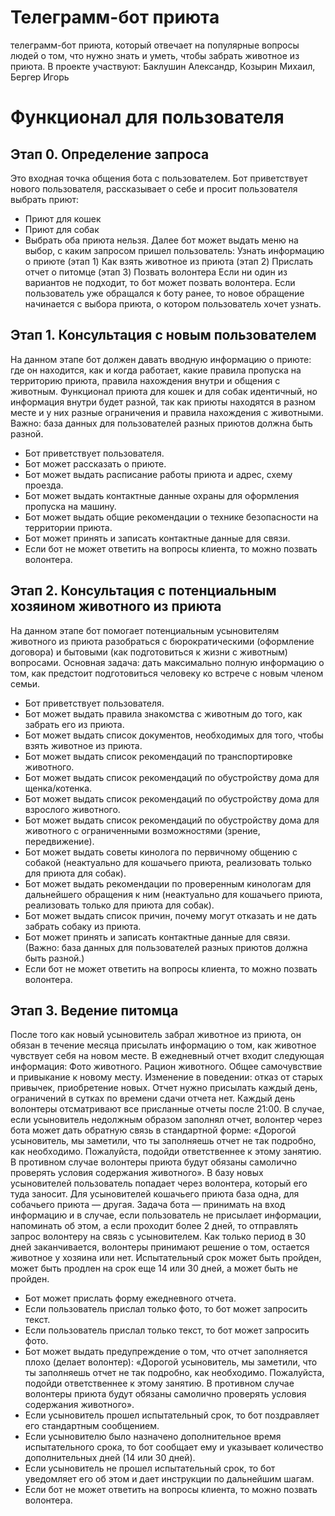# Телеграмм-бот приюта
телеграмм-бот приюта, который отвечает на популярные вопросы людей о том, что нужно знать и уметь, чтобы забрать животное из приюта. В проекте участвуют: Баклушин Александр, Козырин Михаил, Бергер Игорь
# Функционал для пользователя
## Этап 0. Определение запроса 
Это входная точка общения бота с пользователем. 
Бот приветствует нового пользователя, рассказывает о себе и просит пользователя выбрать приют: 
- Приют для кошек
- Приют для собак
- Выбрать оба приюта нельзя.
Далее бот может выдать меню на выбор, с каким запросом пришел пользователь:
Узнать информацию о приюте (этап 1)
Как взять животное из приюта (этап 2)
Прислать отчет о питомце (этап 3) 
Позвать волонтера 
Если ни один из вариантов не подходит, то бот может позвать волонтера. 
Если пользователь уже обращался к боту ранее, то новое обращение начинается с выбора приюта, о котором пользователь хочет узнать. 
## Этап 1. Консультация с новым пользователем 
На данном этапе бот должен давать вводную информацию о приюте: где он находится, как и когда работает, какие правила пропуска на территорию приюта, правила нахождения внутри и общения с животным. Функционал приюта для кошек и для собак идентичный, но информация внутри будет разной, так как приюты находятся в разном месте и у них разные ограничения и правила нахождения с животными. 
Важно: база данных для пользователей разных приютов должна быть разной. 
- Бот приветствует пользователя. 
- Бот может рассказать о приюте. 
- Бот может выдать расписание работы приюта и адрес, схему проезда.
- Бот может выдать контактные данные охраны для оформления пропуска на машину.
- Бот может выдать общие рекомендации о технике безопасности на территории приюта. 
- Бот может принять и записать контактные данные для связи.
- Если бот не может ответить на вопросы клиента, то можно позвать волонтера. 
## Этап 2. Консультация с потенциальным хозяином животного из приюта 
На данном этапе бот помогает потенциальным усыновителям животного из приюта разобраться с бюрократическими (оформление договора) и бытовыми (как подготовиться к жизни с животным) вопросами. 
Основная задача: дать максимально полную информацию о том, как предстоит подготовиться человеку ко встрече с новым членом семьи. 
- Бот приветствует пользователя. 
- Бот может выдать правила знакомства с животным до того, как забрать его из приюта.
- Бот может выдать список документов, необходимых для того, чтобы взять животное из приюта.
- Бот может  выдать список рекомендаций по транспортировке животного.
- Бот может  выдать список рекомендаций по обустройству дома для щенка/котенка.
- Бот может  выдать список рекомендаций по обустройству дома для взрослого животного. 
- Бот может  выдать список рекомендаций по обустройству дома для животного с ограниченными возможностями (зрение, передвижение). 
- Бот может выдать советы кинолога по первичному общению с собакой (неактуально для кошачьего приюта, реализовать только для приюта для собак).
- Бот может выдать рекомендации по проверенным кинологам для дальнейшего обращения к ним (неактуально для кошачьего приюта, реализовать только для приюта для собак).
- Бот может выдать список причин, почему могут отказать и не дать забрать собаку из приюта.  
- Бот может принять и записать контактные данные для связи. (Важно: база данных для пользователей разных приютов должна быть разной.) 
- Если бот не может ответить на вопросы клиента, то можно позвать волонтера. 
## Этап 3. Ведение питомца 
После того как новый усыновитель забрал животное из приюта, он обязан в течение месяца присылать информацию о том, как животное чувствует себя на новом месте. В ежедневный отчет входит следующая информация: 
Фото животного. 
Рацион животного.
Общее самочувствие и привыкание к новому месту. 
Изменение в поведении: отказ от старых привычек, приобретение новых.
Отчет нужно присылать каждый день, ограничений в сутках по времени сдачи отчета нет. Каждый день волонтеры отсматривают все присланные отчеты после 21:00. В случае, если усыновитель недолжным образом заполнял отчет, волонтер через бота может дать обратную связь в стандартной форме: «Дорогой усыновитель, мы заметили, что ты заполняешь отчет не так подробно, как необходимо. Пожалуйста, подойди ответственнее к этому занятию. В противном случае волонтеры приюта будут обязаны самолично проверять условия содержания животного». 
В базу новых усыновителей пользователь попадает через волонтера, который его туда заносит. Для усыновителей кошачьего приюта база одна, для собачьего приюта — другая. 
Задача бота — принимать на вход информацию и в случае, если пользователь не присылает информации, напоминать об этом, а если проходит более 2 дней, то отправлять запрос волонтеру на связь с усыновителем. 
Как только период в 30 дней заканчивается, волонтеры принимают решение о том, остается животное у хозяина или нет. Испытательный срок может быть пройден, может быть продлен на срок еще 14 или 30 дней, а может быть не пройден. 
- Бот может прислать форму ежедневного отчета. 
- Если пользователь прислал только фото, то бот может запросить текст. 
- Если пользователь прислал только текст, то бот может запросить фото. 
- Бот может выдать предупреждение о том, что отчет заполняется плохо (делает волонтер): 
«Дорогой усыновитель, мы заметили, что ты заполняешь отчет не так подробно, как необходимо. Пожалуйста, подойди ответственнее к этому занятию. В противном случае волонтеры приюта будут обязаны самолично проверять условия содержания животного». 
- Если усыновитель прошел испытательный срок, то бот поздравляет его стандартным сообщением. 
- Если усыновителю было назначено дополнительное время испытательного срока, то бот сообщает ему и указывает количество дополнительных дней (14 или 30 дней). 
- Если усыновитель не прошел испытательный срок, то бот уведомляет его об этом и дает инструкции по дальнейшим шагам.  
- Если бот не может ответить на вопросы клиента, то можно позвать волонтера. 
